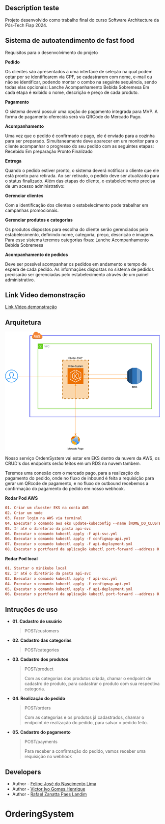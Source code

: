 ## Description teste

Projeto desenvolvido como trabalho final do curso Software Architecture da Pós-Tech Fiap 2024.

## Sistema de autoatendimento de fast food

Requisitos para o desenvolvimento do projeto

**Pedido**

Os clientes são apresentados a uma interface de seleção na qual podem optar por se identificarem via CPF, se cadastrarem com nome, e-mail ou não se identificar, podendo montar o combo na seguinte sequência, sendo todas elas opcionais: Lanche Acompanhamento Bebida Sobremesa Em cada etapa é exibido o nome, descrição e preço de cada produto.

**Pagamento**

O sistema deverá possuir uma opção de pagamento integrada para MVP. A forma de pagamento oferecida será via QRCode do Mercado Pago.

**Acompanhamento**

Uma vez que o pedido é confirmado e pago, ele é enviado para a cozinha para ser preparado. Simultaneamente deve aparecer em um monitor para o cliente acompanhar o progresso do seu pedido com as seguintes etapas: Recebido Em preparação Pronto Finalizado

**Entrega**

Quando o pedido estiver pronto, o sistema deverá notificar o cliente que ele está pronto para retirada. Ao ser retirado, o pedido deve ser atualizado para o status finalizado. Além das etapas do cliente, o estabelecimento precisa de um acesso administrativo:

**Gerenciar clientes**

Com a identificação dos clientes o estabelecimento pode trabalhar em campanhas promocionais.

**Gerenciar produtos e categorias**

Os produtos dispostos para escolha do cliente serão gerenciados pelo estabelecimento, definindo nome, categoria, preço, descrição e imagens. Para esse sistema teremos categorias fixas: Lanche Acompanhamento Bebida Sobremesa

**Acompanhamento de pedidos**

Deve ser possível acompanhar os pedidos em andamento e tempo de espera de cada pedido. As informações dispostas no sistema de pedidos precisarão ser gerenciadas pelo estabelecimento através de um painel administrativo.

## Link Video demonstração

[Link Video demonstração](https://www.youtube.com/watch?v=zTSFxMMnUKk)

## Arquitetura

![arquitetura](/arquitetura.png)

Nosso serviço OrdemSystem vai estar em EKS dentro da nuvem da AWS, os CRUD's dos endpoints serão feitos em um RDS na nuvem tambem.

Teremos uma conexão com o mercado pago, para a realização do pagamento do pedido, onde no fluxo de inbound é feita a requisição para gerar um QRcode de pagamento, e no fluxo de outbound recebemos a confirmação do pagamento do pedido em nosso webhook.

**Rodar Pod AWS**

```diff
01. Criar um cluester EKS na conta AWS
02. Criar um node
03. Fazer login na AWS via terminal
04. Executar o comando aws eks update-kubeconfig --name [NOME_DO_CLUSTER]
05. Ir até o diretório da pasta api-svc
06. Executar o comando kubectl apply -f api-svc.yml
06. Executar o comando kubectl apply -f configmap-api.yml
07. Executar o comando kubectl apply -f api-deployment.yml
08. Executar o portfoard da aplicação kubectl port-forward --address 0.0.0.0 api-deployment-76c6d54dcf-qrnjc 80:3000
```

**Rodar Pod local**

```diff
01. Startar o minikube local
02. Ir até o diretório da pasta api-svc
03. Executar o comando kubectl apply -f api-svc.yml
04. Executar o comando kubectl apply -f configmap-api.yml
05. Executar o comando kubectl apply -f api-deployment.yml
06. Executar o portfoard da aplicação kubectl port-forward --address 0.0.0.0 api-deployment-76c6d54dcf-qrnjc 80:3000
```

## Intruções de uso

- **01. Cadastro de usuário**

  > POST/customers

- **02. Cadastro das categorias**

  > POST/categories

- **03. Cadastro dos produtos**

  > POST/product
  >
  > Com as categorias dos produtos criada, chamar o endpoint de cadastro de produto, para cadastrar o produto com sua respectiva categoria.

- **04. Realização do pedido**

  > POST/orders
  >
  > Com as categorias e os produtos já cadastrados, chamar o endpoint de realização do pedido, para salvar o pedido feito.

- **05. Cadastro do pagamento**
  > POST/payments
  >
  > Para receber a confirmação do pedido, vamos receber uma requisição no webhook

## Developers

- Author - [Felipe José do Nascimento Lima](https://www.linkedin.com/in/felipe-lima-00bb62171/)
- Author - [Victor Ivo Gomes Henrique](https://www.linkedin.com/in/victor-ivo-henrique-68557313a/)
- Author - [Rafael Zanatta Paes Landim](https://www.linkedin.com/in/rafael-landim-81b7aa1ab/)
# OrderingSystem
